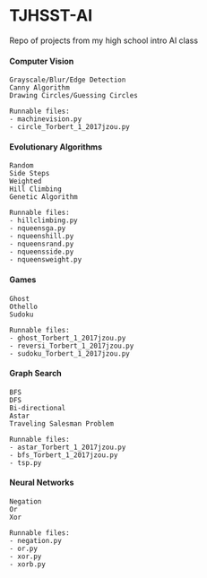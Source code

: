 # TJHSST-AI

Repo of projects from my high school intro AI class

#### Computer Vision
	Grayscale/Blur/Edge Detection
	Canny Algorithm
	Drawing Circles/Guessing Circles
	
	Runnable files: 
	- machinevision.py
	- circle_Torbert_1_2017jzou.py

#### Evolutionary Algorithms
	Random
	Side Steps
	Weighted
	Hill Climbing
	Genetic Algorithm
	
	Runnable files:
	- hillclimbing.py
	- nqueensga.py
	- nqueenshill.py
	- nqueensrand.py
	- nqueensside.py
	- nqueensweight.py

#### Games
	Ghost
	Othello
	Sudoku
	
	Runnable files:
	- ghost_Torbert_1_2017jzou.py
	- reversi_Torbert_1_2017jzou.py
	- sudoku_Torbert_1_2017jzou.py

#### Graph Search 
	BFS
	DFS
	Bi-directional
	Astar
	Traveling Salesman Problem
	
	Runnable files: 
	- astar_Torbert_1_2017jzou.py
	- bfs_Torbert_1_2017jzou.py
	- tsp.py

#### Neural Networks
	Negation
	Or
	Xor
	
	Runnable files:
	- negation.py
	- or.py
	- xor.py
	- xorb.py
	



